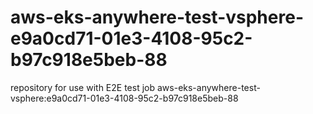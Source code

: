 # aws-eks-anywhere-test-vsphere-e9a0cd71-01e3-4108-95c2-b97c918e5beb-88
repository for use with E2E test job aws-eks-anywhere-test-vsphere:e9a0cd71-01e3-4108-95c2-b97c918e5beb-88

